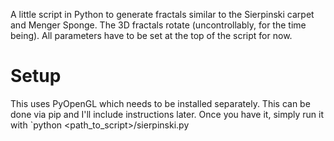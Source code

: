A little script in Python to generate fractals similar to the Sierpinski carpet and Menger Sponge. The 3D fractals rotate (uncontrollably, for the time being). All parameters have to be set at the top of the script for now.

# Setup
This uses PyOpenGL which needs to be installed separately. This can be done via pip and I'll include instructions later. Once you have it, simply run it with `python <path_to_script>/sierpinski.py
